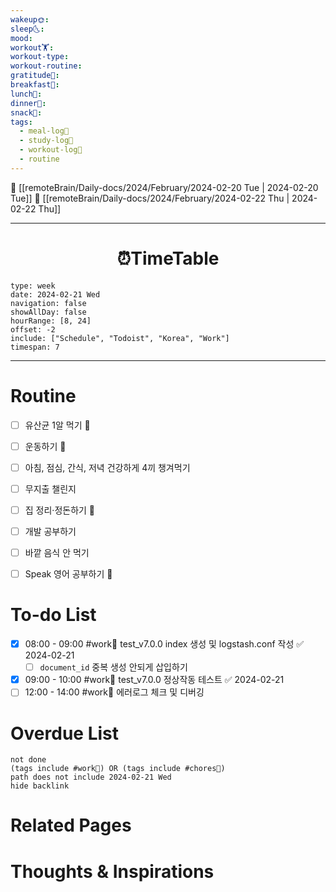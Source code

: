 ```yaml
---
wakeup🌞: 
sleep🌜: 
mood: 
workout🏋️: 
workout-type: 
workout-routine: 
gratitude🙏: 
breakfast🍳: 
lunch🍚: 
dinner🥗: 
snack🍬: 
tags:
  - meal-log📝
  - study-log📓
  - workout-log💪
  - routine
---
```


🔺 [[remoteBrain/Daily-docs/2024/February/2024-02-20 Tue | 2024-02-20 Tue]]
🔻 [[remoteBrain/Daily-docs/2024/February/2024-02-22 Thu | 2024-02-22 Thu]]
___
<h1> <center>⏰TimeTable </center> </h1>

```gEvent
type: week
date: 2024-02-21 Wed
navigation: false
showAllDay: false
hourRange: [8, 24]
offset: -2
include: ["Schedule", "Todoist", "Korea", "Work"]
timespan: 7
```

--- 


# Routine 

- [ ] 유산균 1알 먹기 🔼 
- [ ] 운동하기 🔼
- [ ] 아침, 점심, 간식, 저녁 건강하게 4끼 챙겨먹기
- [ ] 무지출 챌린지 
- [ ] 집 정리·정돈하기 🔼
- [ ] 개발 공부하기
- [ ] 바깥 음식 안 먹기 
- [ ] Speak 영어 공부하기 🔼 


# To-do List

- [x] 08:00 - 09:00 #work💼 test_v7.0.0 index 생성 및 logstash.conf 작성 ✅ 2024-02-21
	- [ ] `document_id` 중복 생성 안되게 삽입하기
- [x] 09:00 - 10:00 #work💼 test_v7.0.0 정상작동 테스트 ✅ 2024-02-21
- [ ] 12:00 - 14:00 #work💼 에러로그 체크 및 디버깅

# Overdue List

```tasks
not done
(tags include #work💼) OR (tags include #chores🧺) 
path does not include 2024-02-21 Wed
hide backlink
```

# Related Pages



# Thoughts & Inspirations
